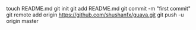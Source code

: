 touch README.md
git init
git add README.md
git commit -m "first commit"
git remote add origin https://github.com/shushanfx/guava.git
git push -u origin master
